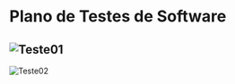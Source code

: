 # Plano de Testes de Software

![Teste01](https://github.com/ICEI-PUC-Minas-PMV-ADS/pmv-ads-2023-1-e1-proj-web-t11-pmv-ads-2023-1-e1-proj-web-t11-05/assets/126190493/a42f1fda-0ad8-403d-ba2e-09a56616cd4c)
---------------------------------------------------------------------------------------------------------------------------------------------------------------------------
![Teste02](https://github.com/ICEI-PUC-Minas-PMV-ADS/pmv-ads-2023-1-e1-proj-web-t11-pmv-ads-2023-1-e1-proj-web-t11-05/assets/126190493/e7f2ae98-48d6-48cc-a3a6-3d68a9d78972)


